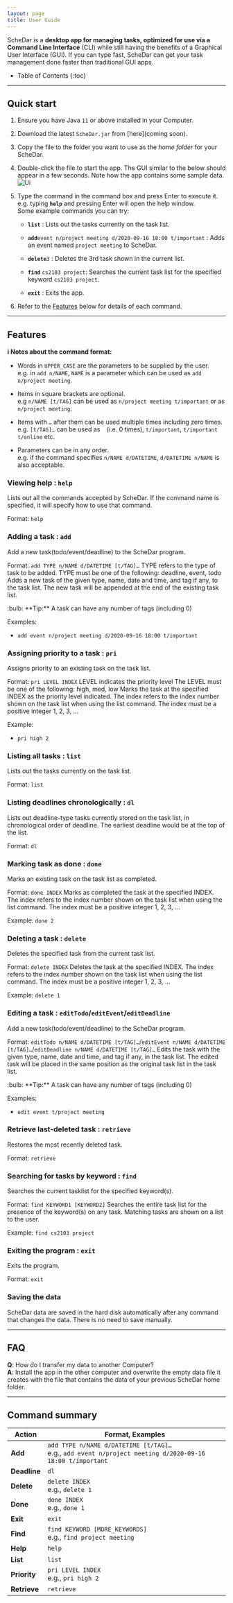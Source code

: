 ```yaml
---
layout: page
title: User Guide
---
```


ScheDar is a **desktop app for managing tasks, optimized for use via a Command Line Interface** (CLI) while still having the benefits of a Graphical User Interface (GUI). If you can type fast, ScheDar can get your task management done faster than traditional GUI apps.

* Table of Contents
{:toc}

--------------------------------------------------------------------------------------------------------------------

## Quick start

1. Ensure you have Java `11` or above installed in your Computer.

1. Download the latest `ScheDar.jar` from [here](coming soon).

1. Copy the file to the folder you want to use as the _home folder_ for your ScheDar.

1. Double-click the file to start the app. The GUI similar to the below should appear in a few seconds. Note how the app contains some sample data.<br>
   ![Ui](images/Ui.png)

1. Type the command in the command box and press Enter to execute it. e.g. typing **`help`** and pressing Enter will open the help window.<br>
   Some example commands you can try:

   * **`list`** : Lists out the tasks currently on the task list.

   * **`add`**`event n/project meeting d/2020-09-16 18:00 t/important` : Adds an event named `project meeting` to ScheDar.

   * **`delete`**`3` : Deletes the 3rd task shown in the current list.

   * **`find`** `cs2103 project`: Searches the current task list for the specified keyword `cs2103 project`.

   * **`exit`** : Exits the app.

1. Refer to the [Features](#features) below for details of each command.

--------------------------------------------------------------------------------------------------------------------

## Features

<div markdown="block" class="alert alert-info">

**:information_source: Notes about the command format:**<br>

* Words in `UPPER_CASE` are the parameters to be supplied by the user.<br>
  e.g. in `add n/NAME`, `NAME` is a parameter which can be used as `add n/project meeting`.

* Items in square brackets are optional.<br>
  e.g `n/NAME [t/TAG]` can be used as `n/project meeting t/important` or as `n/project meeting`.

* Items with `…`​ after them can be used multiple times including zero times.<br>
  e.g. `[t/TAG]…​` can be used as ` ` (i.e. 0 times), `t/important`, `t/important t/online` etc.

* Parameters can be in any order.<br>
  e.g. if the command specifies `n/NAME d/DATETIME`, `d/DATETIME n/NAME` is also acceptable.

</div>

### Viewing help : `help`

Lists out all the commands accepted by ScheDar. If the command name is specified, it will specify how to use that command.

Format: `help`


### Adding a task : `add`

Add a new task(todo/event/deadline) to the ScheDar program.

Format: `add TYPE n/NAME d/DATETIME [t/TAG]…​`
        TYPE refers to the type of task to be added.
        TYPE must be one of the following: deadline, event, todo
        Adds a new task of the given type, name, date and time, and tag if any, to the task list.
        The new task will be appended at the end of the existing task list.

<div markdown="span" class="alert alert-primary">:bulb: **Tip:**
A task can have any number of tags (including 0)
</div>

Examples:
* `add event n/project meeting d/2020-09-16 18:00 t/important`

### Assigning priority to a task : `pri`

Assigns priority to an existing task on the task list.

Format: `pri LEVEL INDEX`
        LEVEL indicates the priority level
        The LEVEL must be one of the following: high, med, low
        Marks the task at the specified INDEX as the priority level indicated.
        The index refers to the index number shown on the task list when using the list command.
        The index must be a positive integer 1, 2, 3, …​

Example:
* `pri high 2`

### Listing all tasks : `list`

Lists out the tasks currently on the task list.

Format: `list`

### Listing deadlines chronologically : `dl`

Lists out deadline-type tasks currently stored on the task list, in chronological order of deadline. The earliest deadline would be at the top of the list.

Format: `dl`

### Marking task as done : `done`

Marks an existing task on the task list as completed.

Format: `done INDEX`
        Marks as completed the task at the specified INDEX.
        The index refers to the index number shown on the task list when using the list command.
        The index must be a positive integer 1, 2, 3, …​

Example: `done 2`

### Deleting a task : `delete`

Deletes the specified task from the current task list.

Format: `delete INDEX`
        Deletes the task at the specified INDEX.
        The index refers to the index number shown on the task list when using the list command.
        The index must be a positive integer 1, 2, 3, …​

Example: `delete 1`

### Editing a task : `editTodo`/`editEvent`/`editDeadline`

Add a new task(todo/event/deadline) to the ScheDar program.

Format: `editTodo n/NAME d/DATETIME [t/TAG]…​`/`editEvent n/NAME d/DATETIME [t/TAG]…​`
        /`editDeadline n/NAME d/DATETIME [t/TAG]…​`
        Edits the task with the given type, name, date and time, and tag if any, in the task list.
        The edited task will be placed in the same position as the original task list in the task list.

<div markdown="span" class="alert alert-primary">:bulb: **Tip:**
A task can have any number of tags (including 0)
</div>

Examples:
* `edit event t/project meeting`

### Retrieve last-deleted task : `retrieve`

Restores the most recently deleted task.

Format: `retrieve`	


### Searching for tasks by keyword : `find`

Searches the current tasklist for the specified keyword(s).

Format: `find KEYWORD1 [KEYWORD2]`
        Searches the entire task list for the presence of the keyword(s) on any task.
        Matching tasks are shown on a list to the user.

Example: `find cs2103 project`

### Exiting the program : `exit`

Exits the program.

Format: `exit`

### Saving the data

ScheDar data are saved in the hard disk automatically after any command that changes the data. There is no need to save manually.


--------------------------------------------------------------------------------------------------------------------

## FAQ

**Q**: How do I transfer my data to another Computer?<br>
**A**: Install the app in the other computer and overwrite the empty data file it creates with the file that contains the data of your previous ScheDar home folder.

--------------------------------------------------------------------------------------------------------------------

## Command summary

Action | Format, Examples
--------|------------------
**Add** | `add TYPE n/NAME d/DATETIME [t/TAG]…​` <br> e.g., `add event n/project meeting d/2020-09-16 18:00 t/important`
**Deadline** | `dl`
**Delete** | `delete INDEX`<br> e.g., `delete 1`
**Done** | `done INDEX`<br> e.g., `done 1`
**Exit** | `exit`
**Find** | `find KEYWORD [MORE_KEYWORDS]`<br> e.g., `find project meeting`
**Help** | `help`
**List** | `list`
**Priority** | `pri LEVEL INDEX`<br> e.g., `pri high 2`
**Retrieve** | `retrieve`

